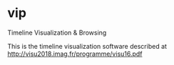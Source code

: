 # vip
Timeline Visualization &amp; Browsing

This is the timeline visualization software described at http://visu2018.imag.fr/programme/visu16.pdf

